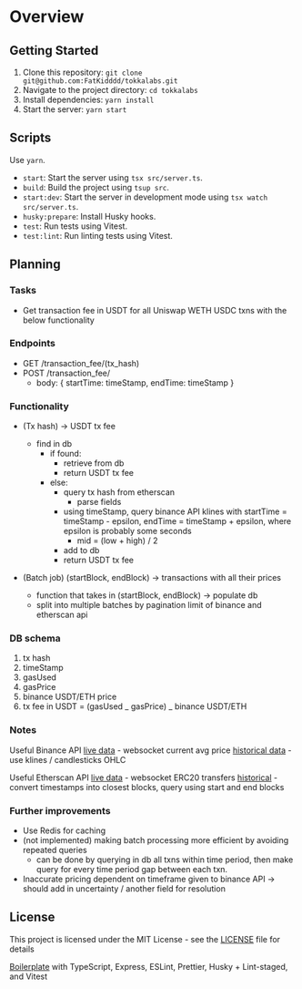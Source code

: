 # Overview

## Getting Started

1. Clone this repository: `git clone git@github.com:FatKidddd/tokkalabs.git`
2. Navigate to the project directory: `cd tokkalabs`
3. Install dependencies: `yarn install`
4. Start the server: `yarn start`

## Scripts

Use `yarn`.

- `start`: Start the server using `tsx src/server.ts`.
- `build`: Build the project using `tsup src`.
- `start:dev`: Start the server in development mode using `tsx watch src/server.ts`.
- `husky:prepare`: Install Husky hooks.
- `test`: Run tests using Vitest.
- `test:lint`: Run linting tests using Vitest.

## Planning

### Tasks

- Get transaction fee in USDT for all Uniswap WETH USDC txns with the below functionality

### Endpoints

- GET /transaction_fee/(tx_hash)
- POST /transaction_fee/
  - body: { startTime: timeStamp, endTime: timeStamp }

### Functionality

- (Tx hash) -> USDT tx fee

  - find in db
    - if found:
      - retrieve from db
      - return USDT tx fee
    - else:
      - query tx hash from etherscan
        - parse fields
      - using timeStamp, query binance API klines with startTime = timeStamp - epsilon, endTime = timeStamp + epsilon, where epsilon is probably some seconds
        - mid = (low + high) / 2
      - add to db
      - return USDT tx fee

- (Batch job) (startBlock, endBlock) -> transactions with all their prices
  - function that takes in (startBlock, endBlock) -> populate db
  - split into multiple batches by pagination limit of binance and etherscan api

### DB schema

1. tx hash
2. timeStamp
3. gasUsed
4. gasPrice
5. binance USDT/ETH price
6. tx fee in USDT = (gasUsed _ gasPrice) _ binance USDT/ETH

### Notes

Useful Binance API
[live data](https://developers.binance.com/docs/binance-spot-api-docs/web-socket-streams) - websocket current avg price
[historical data](https://developers.binance.com/docs/binance-spot-api-docs/rest-api#klinecandlestick-data) - use klines / candlesticks OHLC

Useful Etherscan API
[live data](https://web3js.readthedocs.io/en/v1.2.11/web3-eth-subscribe.html) - websocket ERC20 transfers
[historical](https://docs.etherscan.io/api-endpoints/accounts#get-a-list-of-erc20-token-transfer-events-by-address) - convert timestamps into closest blocks, query using start and end blocks

### Further improvements

- Use Redis for caching
- (not implemented) making batch processing more efficient by avoiding repeated queries
  - can be done by querying in db all txns within time period, then make query for every time period gap between each txn.
- Inaccurate pricing dependent on timeframe given to binance API -> should add in uncertainty / another field for resolution

## License

This project is licensed under the MIT License - see the [LICENSE](LICENSE) file for details

[Boilerplate](https://github.com/yan-pi/NodeBoilerplate) with TypeScript, Express, ESLint, Prettier, Husky + Lint-staged, and Vitest
